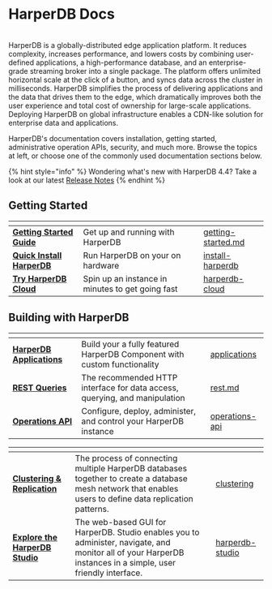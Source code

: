 # HarperDB Docs

\
HarperDB is a globally-distributed edge application platform. It reduces complexity, increases performance, and lowers costs by combining user-defined applications, a high-performance database, and an enterprise-grade streaming broker into a single package. The platform offers unlimited horizontal scale at the click of a button, and syncs data across the cluster in milliseconds. HarperDB simplifies the process of delivering applications and the data that drives them to the edge, which dramatically improves both the user experience and total cost of ownership for large-scale applications. Deploying HarperDB on global infrastructure enables a CDN-like solution for enterprise data and applications.

HarperDB's documentation covers installation, getting started, administrative operation APIs, security, and much more. Browse the topics at left, or choose one of the commonly used documentation sections below.



{% hint style="info" %}
Wondering what's new with HarperDB 4.4? Take a look at our latest [Release Notes](https://docs.harperdb.io/docs/technical-details/release-notes/4.tucker/4.4.0)
{% endhint %}

## Getting Started

<table data-column-title-hidden data-view="cards"><thead><tr><th></th><th></th><th data-hidden></th><th data-hidden data-card-target data-type="content-ref"></th></tr></thead><tbody><tr><td><a href="getting-started.md"><strong>Getting Started Guide</strong></a></td><td>Get up and running with HarperDB</td><td></td><td><a href="getting-started.md">getting-started.md</a></td></tr><tr><td><a href="deployments/install-harperdb/"><strong>Quick Install HarperDB</strong></a></td><td>Run HarperDB on your on hardware</td><td></td><td><a href="deployments/install-harperdb/">install-harperdb</a></td></tr><tr><td><a href="deployments/harperdb-cloud/"><strong>Try HarperDB Cloud</strong></a></td><td>Spin up an instance in minutes to get going fast</td><td></td><td><a href="deployments/harperdb-cloud/">harperdb-cloud</a></td></tr></tbody></table>

## Building with HarperDB

<table data-column-title-hidden data-view="cards"><thead><tr><th></th><th></th><th data-hidden data-card-target data-type="content-ref"></th></tr></thead><tbody><tr><td><a href="developers/applications/"><strong>HarperDB Applications</strong></a></td><td>Build your a fully featured HarperDB Component with custom functionality</td><td><a href="developers/applications/">applications</a></td></tr><tr><td><a href="developers/rest.md"><strong>REST Queries</strong></a></td><td>The recommended HTTP interface for data access, querying, and manipulation</td><td><a href="developers/rest.md">rest.md</a></td></tr><tr><td><a href="developers/operations-api/"><strong>Operations API</strong></a></td><td>Configure, deploy, administer, and control your HarperDB instance</td><td><a href="developers/operations-api/">operations-api</a></td></tr></tbody></table>

<table data-card-size="large" data-view="cards"><thead><tr><th></th><th></th><th data-hidden></th><th data-hidden data-card-target data-type="content-ref"></th></tr></thead><tbody><tr><td><a href="developers/clustering/"><strong>Clustering &#x26; Replication</strong></a></td><td>The process of connecting multiple HarperDB databases together to create a database mesh network that enables users to define data replication patterns.</td><td></td><td><a href="developers/clustering/">clustering</a></td></tr><tr><td><a href="administration/harperdb-studio/"><strong>Explore the HarperDB Studio</strong></a></td><td>The web-based GUI for HarperDB. Studio enables you to administer, navigate, and monitor all of your HarperDB instances in a simple, user friendly interface.</td><td></td><td><a href="administration/harperdb-studio/">harperdb-studio</a></td></tr></tbody></table>
